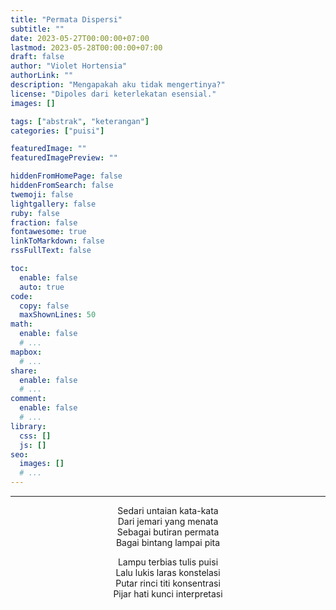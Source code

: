 ```yaml
---
title: "Permata Dispersi"
subtitle: ""
date: 2023-05-27T00:00:00+07:00
lastmod: 2023-05-28T00:00:00+07:00
draft: false
author: "Violet Hortensia"
authorLink: ""
description: "Mengapakah aku tidak mengertinya?"
license: "Dipoles dari keterlekatan esensial."
images: []

tags: ["abstrak", "keterangan"]
categories: ["puisi"]

featuredImage: ""
featuredImagePreview: ""

hiddenFromHomePage: false
hiddenFromSearch: false
twemoji: false
lightgallery: false
ruby: false
fraction: false
fontawesome: true
linkToMarkdown: false
rssFullText: false

toc:
  enable: false
  auto: true
code:
  copy: false
  maxShownLines: 50
math:
  enable: false
  # ...
mapbox:
  # ...
share:
  enable: false
  # ...
comment:
  enable: false
  # ...
library:
  css: []
  js: []
seo:
  images: []
  # ...
---
```


<!--more-->

---

<div style="text-align:center">

<!-- 3 4 3 4 -->

Sedari untaian kata-kata  
Dari jemari yang menata  
Sebagai butiran permata  
Bagai bintang lampai pita

<!-- 4 4 4 4 -->

Lampu terbias tulis puisi  
Lalu lukis laras konstelasi  
Putar rinci titi konsentrasi  
Pijar hati kunci interpretasi

</div>
